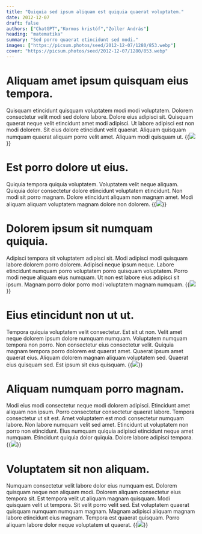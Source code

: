 ```yaml
---
title: "Quiquia sed ipsum aliquam est quiquia quaerat voluptatem."
date: 2012-12-07
draft: false 
authors: ["ChatGPT","Kormos kristóf","Zoller András"]
heading: "matematika"
summary: "Sed porro quaerat etincidunt sed modi."
images: ["https://picsum.photos/seed/2012-12-07/1280/853.webp"]
cover: "https://picsum.photos/seed/2012-12-07/1280/853.webp"
---
```

# Aliquam amet ipsum quisquam eius tempora.        
Quisquam etincidunt quisquam voluptatem modi modi voluptatem. Dolorem consectetur velit modi sed dolore labore. Dolore eius adipisci sit. Quisquam quaerat neque velit etincidunt amet modi adipisci. Ut labore adipisci est non modi dolorem. Sit eius dolore etincidunt velit quaerat. Aliquam quisquam numquam quaerat aliquam porro velit amet. Aliquam modi quisquam ut.
{{<image src="https://picsum.photos/seed/002/1280/853.webp">}}
# Est porro dolore ut eius.        
Quiquia tempora quiquia voluptatem. Voluptatem velit neque aliquam. Quiquia dolor consectetur dolore etincidunt voluptatem etincidunt. Non modi sit porro magnam. Dolore etincidunt aliquam non magnam amet. Modi aliquam aliquam voluptatem magnam dolore non dolorem.
{{<image src="https://picsum.photos/seed/012/1280/853.webp">}}
# Dolorem ipsum sit numquam quiquia.        
Adipisci tempora sit voluptatem adipisci sit. Modi adipisci modi quisquam labore dolorem porro dolorem. Adipisci neque ipsum neque. Labore etincidunt numquam porro voluptatem porro quisquam voluptatem. Porro modi neque aliquam eius numquam. Ut non est labore eius adipisci sit ipsum. Magnam porro dolor porro modi voluptatem magnam numquam.
{{<image src="https://picsum.photos/seed/022/1280/853.webp">}}
# Eius etincidunt non ut ut.        
Tempora quiquia voluptatem velit consectetur. Est sit ut non. Velit amet neque dolorem ipsum dolore numquam numquam. Voluptatem numquam tempora non porro. Non consectetur eius consectetur velit. Quiquia magnam tempora porro dolorem est quaerat amet. Quaerat ipsum amet quaerat eius. Aliquam dolorem magnam aliquam voluptatem sed. Quaerat eius quisquam sed. Est ipsum sit eius quisquam.
{{<image src="https://picsum.photos/seed/032/1280/853.webp">}}
# Aliquam numquam porro magnam.        
Modi eius modi consectetur neque modi dolorem adipisci. Etincidunt amet aliquam non ipsum. Porro consectetur consectetur quaerat labore. Tempora consectetur ut sit est. Amet voluptatem est modi consectetur numquam labore. Non labore numquam velit sed amet. Etincidunt ut voluptatem non porro non etincidunt. Eius numquam quiquia adipisci etincidunt neque amet numquam. Etincidunt quiquia dolor quiquia. Dolore labore adipisci tempora.
{{<image src="https://picsum.photos/seed/042/1280/853.webp">}}
# Voluptatem sit non aliquam.        
Numquam consectetur velit labore dolor eius numquam est. Dolorem quisquam neque non aliquam modi. Dolorem aliquam consectetur eius tempora sit. Est tempora velit ut aliquam magnam quisquam. Modi quisquam velit ut tempora. Sit velit porro velit sed. Est voluptatem quaerat quisquam numquam numquam magnam. Magnam adipisci aliquam magnam labore etincidunt eius magnam. Tempora est quaerat quisquam. Porro aliquam labore dolor neque voluptatem ut quaerat.
{{<image src="https://picsum.photos/seed/052/1280/853.webp">}}

